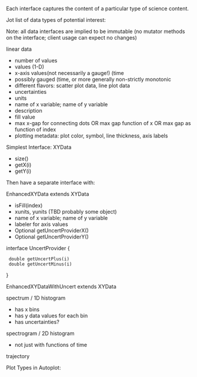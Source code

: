 Each interface captures the content of a particular type of science
content.

Jot list of data types of potential interest:

Note: all data interfaces are implied to be immutable (no mutator
methods on the interface; client usage can expect no changes)

linear data

  - number of values
  - values (1-D)
  - x-axis values(not necessarily a gauge\!) (time
  - possibly gauged (time, or more generally non-strictly monotonic
  - different flavors: scatter plot data, line plot data
  - uncertainties
  - units
  - name of x variable; name of y variable
  - description
  - fill value
  - max x-gap for connecting dots OR max gap function of x OR max gap as
    function of index
  - plotting metadata: plot color, symbol, line thickness, axis labels

Simplest Interface: XYData

  - size()
  - getX(i)
  - getY(i)

Then have a separate interface with:

EnhancedXYData extends XYData

  - isFill(index)
  - xunits, yunits (TBD probably some object)
  - name of x variable; name of y variable
  - labeler for axis values
  - Optional<UncertProvider> getUncertProviderX()
  - Optional<UncertProvider> getUncertProviderY()

interface UncertProvider {

```
 double getUncertPlus(i)
 double getUncertMinus(i)
```
}

EnhancedXYDataWithUncert extends XYData

spectrum / 1D histogram

  - has x bins
  - has y data values for each bin
  - has uncertainties?

spectrogram / 2D histogram

  - not just with functions of time

trajectory

Plot Types in Autoplot:

